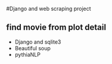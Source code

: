 #Django and web scraping project
## find movie from plot detail
- Django and sqlite3
- Beautiful soup
- pythiaNLP
